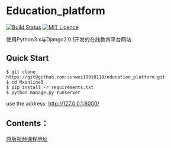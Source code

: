 # Education_platform

[![Build Status](https://travis-ci.org/mtianyan/hexoBlog-Github.svg?branch=master)](https://travis-ci.org/mtianyan/hexoBlog-Github)
[![MIT Licence](https://badges.frapsoft.com/os/mit/mit.svg?v=103)](https://opensource.org/licenses/mit-license.php)

使用Python3.x与Django2.0.1开发的在线教育平台网站

## Quick Start

```
$ git clone https://git@github.com:sunwei19910119/education_platform.git
$ cd Mxonline3
$ pip install -r requirements.txt
$ python manage.py runserver
```

use the address: http://127.0.0.1:8000/

## Contents：

[原版视频课程地址](https://coding.imooc.com/learn/list/78.html)

